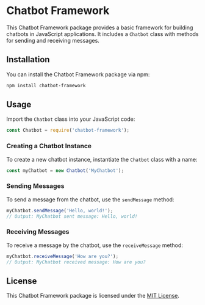 # Chatbot Framework

This Chatbot Framework package provides a basic framework for building chatbots in JavaScript applications. It includes a `Chatbot` class with methods for sending and receiving messages.

## Installation

You can install the Chatbot Framework package via npm:

```bash
npm install chatbot-framework
```

## Usage

Import the `Chatbot` class into your JavaScript code:

```javascript
const Chatbot = require('chatbot-framework');
```

### Creating a Chatbot Instance

To create a new chatbot instance, instantiate the `Chatbot` class with a name:

```javascript
const myChatbot = new Chatbot('MyChatbot');
```

### Sending Messages

To send a message from the chatbot, use the `sendMessage` method:

```javascript
myChatbot.sendMessage('Hello, world!');
// Output: MyChatbot sent message: Hello, world!
```

### Receiving Messages

To receive a message by the chatbot, use the `receiveMessage` method:

```javascript
myChatbot.receiveMessage('How are you?');
// Output: MyChatbot received message: How are you?
```

## License

This Chatbot Framework package is licensed under the [MIT License](LICENSE).

